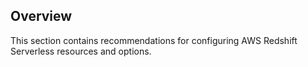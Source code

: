 ## Overview

This section contains recommendations for configuring AWS Redshift Serverless resources and options.